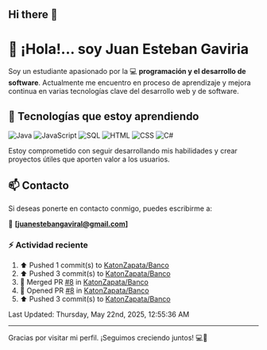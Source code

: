 ## Hi there 👋

# 👋 ¡Hola!... soy Juan Esteban Gaviria 

Soy un estudiante apasionado por la 
:computer: **programación y el desarrollo de software**. 
Actualmente me encuentro en proceso de aprendizaje y mejora continua en varias tecnologías clave del desarrollo web y de software.

## 🚀 Tecnologías que estoy aprendiendo

<p align="left">
  <img src="https://img.shields.io/badge/Java-007396?style=for-the-badge&logo=java&logoColor=white" alt="Java" />
  <img src="https://img.shields.io/badge/JavaScript-F7DF1E?style=for-the-badge&logo=javascript&logoColor=black" alt="JavaScript" />
  <img src="https://img.shields.io/badge/SQL-4479A1?style=for-the-badge&logo=postgresql&logoColor=white" alt="SQL" />
  <img src="https://img.shields.io/badge/HTML5-E34F26?style=for-the-badge&logo=html5&logoColor=white" alt="HTML" />
  <img src="https://img.shields.io/badge/CSS3-1572B6?style=for-the-badge&logo=css3&logoColor=white" alt="CSS" />
  <img src="https://img.shields.io/badge/C%23-239120?style=for-the-badge&logo=c-sharp&logoColor=white" alt="C#" />
</p>

Estoy comprometido con seguir desarrollando mis habilidades y crear proyectos útiles que aporten valor a los usuarios.

## 📫 Contacto

Si deseas ponerte en contacto conmigo, puedes escribirme a:

📧 **[juanestebangaviral@gmail.com]**


### :zap: Actividad reciente
<!--RECENT_ACTIVITY:start-->
1. ⬆️ Pushed 1 commit(s) to [KatonZapata/Banco](https://github.com/KatonZapata/Banco)<br>
2. ⬆️ Pushed 3 commit(s) to [KatonZapata/Banco](https://github.com/KatonZapata/Banco)<br>
3. 🎉 Merged PR [#8](https://github.com/KatonZapata/Banco/pull/8) in [KatonZapata/Banco](https://github.com/KatonZapata/Banco)<br>
4. 💪 Opened PR [#8](https://github.com/KatonZapata/Banco/pull/8) in [KatonZapata/Banco](https://github.com/KatonZapata/Banco)<br>
5. ⬆️ Pushed 3 commit(s) to [KatonZapata/Banco](https://github.com/KatonZapata/Banco)<br>
<!--RECENT_ACTIVITY:end-->

<!--RECENT_ACTIVITY:last_update-->
Last Updated: Thursday, May 22nd, 2025, 12:55:36 AM
<!--RECENT_ACTIVITY:last_update_end-->

---

Gracias por visitar mi perfil. ¡Seguimos creciendo juntos! 💻🌱
